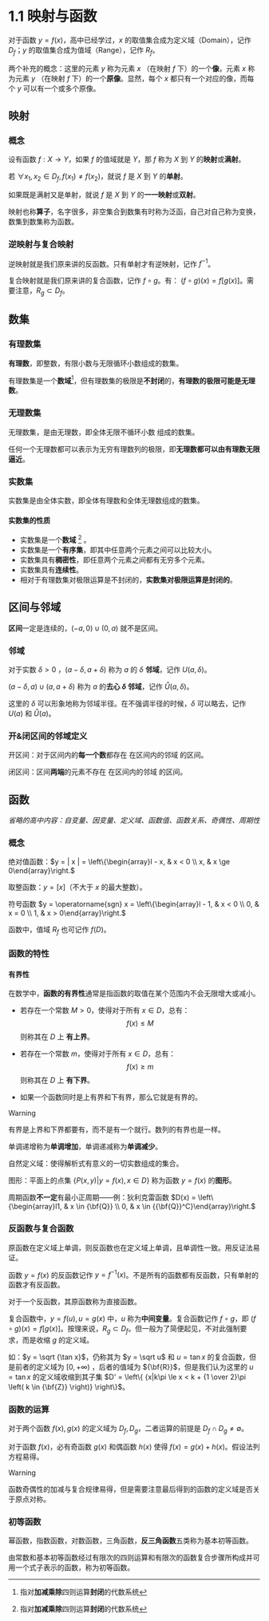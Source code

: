 # 1.1 映射与函数

对于函数 $y=f(x)$，高中已经学过，$x$ 的取值集合成为定义域（Domain），记作 $D_f$；$y$ 的取值集合成为值域（Range），记作 $R_f$。

两个补充的概念：这里的元素 $y$ 称为元素 $x$ （在映射 $f$ 下）的一个**像**，元素 $x$ 称为元素 $y$ （在映射 $f$ 下）的一个**原像**。显然，每个 $x$ 都只有一个对应的像，而每个 $y$ 可以有一个或多个原像。

## 映射

### 概念

设有函数 $f:X \to Y$，如果 $f$ 的值域就是 $Y$，那 $f$ 称为 $X$ 到 $Y$ 的**映射**或**满射**。

若 $\forall {x_1},{x_2} \in {D_f},f({x_1}) \ne f({x_2})$，就说 $f$ 是 $X$ 到 $Y$ 的**单射**。

如果既是满射又是单射，就说 $f$ 是 $X$ 到 $Y$ 的**一一映射**或**双射**。

映射也称**算子**，名字很多，非空集合到数集有时称为泛函，自己对自己称为变换，数集到数集称为函数。

### 逆映射与复合映射

逆映射就是我们原来讲的反函数。只有单射才有逆映射，记作 $f^{-1}$。

复合映射就是我们原来讲的复合函数，记作 $f \circ g$。有： $(f \circ g)(x) = f\left[ {g(x)} \right]$。需要注意，${R_g} \subset {D_f}$。

## 数集

### 有理数集

**有理数**，即整数，有限小数与无限循环小数组成的数集。

有理数集是一个**数域**[^1]，但有理数集的极限是**不封闭**的，**有理数的极限可能是无理数**。

### 无理数集

无理数集，是由无理数，即全体无限不循环小数 组成的数集。

任何一个无理数都可以表示为无穷有理数列的极限，即**无理数都可以由有理数无限逼近**。

### 实数集

实数集是由全体实数，即全体有理数和全体无理数组成的数集。

#### 实数集的性质

- 实数集是一个**数域** [^1] 。
- 实数集是一个**有序集**，即其中任意两个元素之间可以比较大小。
- 实数集具有**稠密性**，即任意两个元素之间都有无穷多个元素。
- 实数集具有**连续性**。
- 相对于有理数集对极限运算是不封闭的，**实数集对极限运算是封闭的**。

## 区间与邻域

**区间**一定是连续的，$(-a,0)\cup (0,a)$ 就不是区间。

### 邻域

对于实数 $\delta>0$ ，$(a-\delta,a+\delta)$ 称为 $a$ 的 $\delta$ **邻域**，记作 $U(a,\delta)$。

$(a-\delta,a)\cup(a,a+\delta)$ 称为 $a$ 的**去心 $\delta$ 邻域**，记作 $\mathring U(a,\delta)$。

这里的 $\delta$ 可以形象地称为邻域半径。在不强调半径的时候，$\delta$ 可以略去，记作 $U(a)$ 和 $\mathring U(a)$。

### 开&闭区间的邻域定义

开区间：对于区间内的**每一个数**都存在 在区间内的邻域 的区间。

闭区间：区间**两端**的元素不存在 在区间内的邻域 的区间。

## 函数

_省略的高中内容：自变量、因变量、定义域、函数值、函数关系、奇偶性、周期性_

### 概念

绝对值函数：$y = | x | = \left\{\begin{array}l - x, & x < 0  \\ x, & x \ge 0\end{array}\right.$

取整函数：$y = \left[ x \right]$（不大于 $x$ 的最大整数）。

符号函数 $y = \operatorname{sgn} x = \left\{\begin{array}l - 1, & x < 0 \\    0, & x = 0 \\    1, & x > 0\end{array}\right.$

函数中，值域 $R_f$ 也可记作 $f(D)$。

### 函数的特性

#### 有界性 

在数学中，**函数的有界性**通常是指函数的取值在某个范围内不会无限增大或减小。

- 若存在一个常数 $M > 0$，使得对于所有 $x \in D$，总有：    
  $$
  f(x) \leq M
  $$
  则称其在 $D$ 上 **有上界**。

-  若存在一个常数 $m$，使得对于所有 $x \in D$，总有：    
  $$
  f(x) \geq m
  $$
  则称其在 $D$ 上 **有下界**。

- 如果一个函数同时是上有界和下有界，那么它就是有界的。

> [!warning]
> 有界是上界和下界都要有，而不是有一个就行。数列的有界也是一样。

单调递增称为**单调增加**，单调递减称为**单调减少**。

自然定义域：使得解析式有意义的一切实数组成的集合。

图形：平面上的点集 $\{ {P(x,y)|y = f(x),x \in D} \}$ 称为函数 $y=f(x)$ 的**图形**。

周期函数**不一定**有最小正周期——例：狄利克雷函数 $D(x) = \left\{\begin{array}l1, & x \in {\bf{Q}} \\ 0, & x \in {{\bf{Q}}^C}\end{array}\right.$

### 反函数与复合函数

原函数在定义域上单调，则反函数也在定义域上单调，且单调性一致。用反证法易证。

函数 $y=f(x)$ 的反函数记作 $y=f^{-1}(x)$。不是所有的函数都有反函数，只有单射的函数才有反函数。

对于一个反函数，其原函数称为直接函数。

复合函数中，$y = f(u), u = g(x)$ 中，$u$ 称为**中间变量**。复合函数记作 $f \circ g$，即 $(f \circ g)(x) = f\left[ {g(x)} \right]$。按理来说，${R_g} \subset {D_f}$。但一般为了简便起见，不对此强制要求，而是收缩 $g$ 的定义域。

如：$y = \sqrt {\tan x}$，仍称其为 $y = \sqrt u$ 和 $u=\tan x$ 的复合函数，但是前者的定义域为 $[0, + \infty )$ ，后者的值域为 ${\bf{R}}$，但是我们认为这里的 $u=\tan x$ 的定义域收缩到其子集 $D' = \left\{ {x|k\pi  \le x < k + {1 \over 2}\pi \left(  k \in {\bf{Z}} \right)} \right\}$。

### 函数的运算

对于两个函数 $f(x),g(x)$ 的定义域为 $D_f,D_g$，二者运算的前提是 ${D_f} \cap {D_g} \ne \emptyset$。

对于函数 $f(x)$，必有奇函数 $g(x)$ 和偶函数 $h(x)$ 使得 $f(x)=g(x)+h(x)$。假设法列方程易得。

> [!warning]
> 函数奇偶性的加减与复合规律易得，但是需要注意最后得到的函数的定义域是否关于原点对称。

### 初等函数

幂函数，指数函数，对数函数，三角函数，**反三角函数**五类称为基本初等函数。

由常数和基本初等函数经过有限次的四则运算和有限次的函数复合步骤所构成并可用一个式子表示的函数，称为初等函数。

[^1]: 指对**加减乘除**四则运算**封闭**的代数系统
